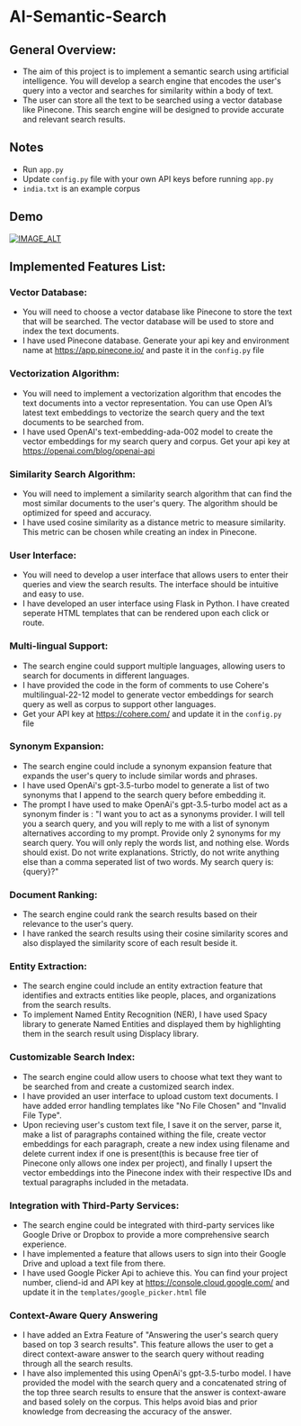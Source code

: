 # AI-Semantic-Search

## General Overview:
* The aim of this project is to implement a semantic search using artificial intelligence. You will develop a search engine that encodes the user's query into a vector and searches for similarity within a body of text. 
* The user can store all the text to be searched using a vector database like Pinecone. This search engine will be designed to provide accurate and relevant search results.

## Notes
* Run `app.py`
* Update `config.py` file with your own API keys before running `app.py`
* `india.txt` is an example corpus

## Demo
[![IMAGE_ALT](https://img.youtube.com/vi/UmX4kyB2wfg/0.jpg)](https://youtu.be/Llk-KRBmREY)

## Implemented Features List:
### Vector Database:
* You will need to choose a vector database like Pinecone to store the text that will be searched. The vector database will be used to store and index the text documents.
* I have used Pinecone database. Generate your api key and environment name at https://app.pinecone.io/ and paste it in the `config.py` file
### Vectorization Algorithm: 
* You will need to implement a vectorization algorithm that encodes the text documents into a vector representation. You can use Open AI’s latest text embeddings to vectorize the search query and the text documents to be searched from.
* I have used OpenAI's text-embedding-ada-002 model to create the vector embeddings for my search query and corpus. Get your api key at https://openai.com/blog/openai-api
### Similarity Search Algorithm: 
* You will need to implement a similarity search algorithm that can find the most similar documents to the user's query. The algorithm should be optimized for speed and accuracy.
* I have used cosine similarity as a distance metric to measure similarity. This metric can be chosen while creating an index in Pinecone.
### User Interface: 
* You will need to develop a user interface that allows users to enter their queries and view the search results. The interface should be intuitive and easy to use.
* I have developed an user interface using Flask in Python. I have created seperate HTML templates that can be rendered upon each click or route.
### Multi-lingual Support: 
* The search engine could support multiple languages, allowing users to search for documents in different languages.
* I have provided the code in the form of comments to use Cohere's multilingual-22-12 model to generate vector embeddings for search query as well as corpus to support other languages.
* Get your API key at https://cohere.com/ and update it in the `config.py` file
### Synonym Expansion: 
* The search engine could include a synonym expansion feature that expands the user's query to include similar words and phrases. 
* I have used OpenAi's gpt-3.5-turbo model to generate a list of two synonyms that I append to the search query before embedding it. 
* The prompt I have used to make OpenAi's gpt-3.5-turbo model act as a synonym finder is : "I want you to act as a synonyms provider. I will tell you a search query, and you will reply to me with a list of synonym alternatives according to my prompt. Provide only 2 synonyms for my search query. You will only reply the words list, and nothing else. Words should exist. Do not write explanations. Strictly, do not write anything else than a comma seperated list of two words. My search query is:{query}?"
### Document Ranking: 
* The search engine could rank the search results based on their relevance to the user's query. 
* I have ranked the search results using their cosine similarity scores and also displayed the similarity score of each result beside it. 
### Entity Extraction: 
* The search engine could include an entity extraction feature that identifies and extracts entities like people, places, and organizations from the search results. 
* To implement Named Entity Recognition (NER), I have used Spacy library to generate Named Entities and displayed them by highlighting them in the search result using Displacy library.
### Customizable Search Index: 
* The search engine could allow users to choose what text they want to be searched from and create a customized search index. 
* I have provided an user interface to upload custom text documents. I have added error handling templates like "No File Chosen" and "Invalid File Type". 
* Upon recieving user's custom text file, I save it on the server, parse it, make a list of paragraphs contained withing the file, create vector embeddings for each paragraph, create a new index using filename and delete current index if one is present(this is because free tier of Pinecone only allows one index per project), and finally I upsert the vector embeddings into the Pinecone index with their respective IDs and textual paragraphs included in the metadata.
### Integration with Third-Party Services: 
* The search engine could be integrated with third-party services like Google Drive or Dropbox to provide a more comprehensive search experience.
* I have implemented a feature that allows users to sign into their Google Drive and upload a text file from there.
* I have used Google Picker Api to achieve this. You can find your project number, cliend-id and API key at https://console.cloud.google.com/ and update it in the `templates/google_picker.html` file
### Context-Aware Query Answering
* I have added an Extra Feature of "Answering the user's search query based on top 3 search results". This feature allows the user to get a direct context-aware answer to the search query without reading through all the search results.
* I have also implemented this using OpenAi's gpt-3.5-turbo model. I have provided the model with the search query and a concatenated string of the top three search results to ensure that the answer is context-aware and based solely on the corpus. This helps avoid bias and prior knowledge from decreasing the accuracy of the answer.

